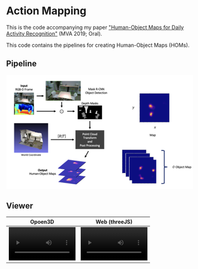 # Action Mapping

This is the code accompanying my paper ["Human-Object Maps for Daily Activity Recognition"](http://www.mva-org.jp/Proceedings/2019/papers/07-02.pdf) (MVA 2019; Oral).

This code contains the pipelines for creating Human-Object Maps (HOMs).

## Pipeline

![pipeline](.readme/pipeline.png)

## Viewer

Opoen3D | Web (threeJS)
:-: | :-:
<video src='.readme/open3d_viewer.mov' width=180/> | <video src='.readme/web_viewer.mov' width=180/>
